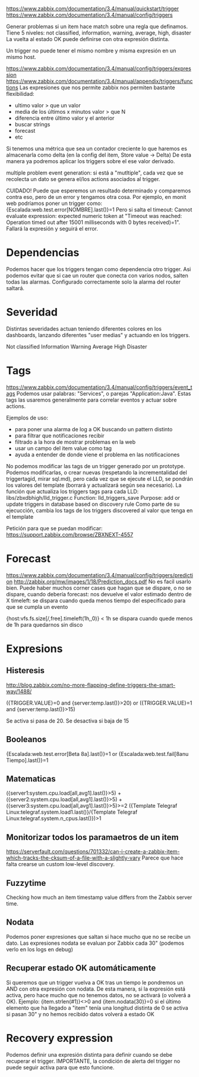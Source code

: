 https://www.zabbix.com/documentation/3.4/manual/quickstart/trigger
https://www.zabbix.com/documentation/3.4/manual/config/triggers

Generar problemas si un item hace match sobre una regla que definamos.
Tiene 5 niveles: not classified, information, warning, average, high, disaster
La vuelta al estado OK puede definirse con otra expresión distinta.

Un trigger no puede tener el mismo nombre y misma expresión en un mismo host.

https://www.zabbix.com/documentation/3.4/manual/config/triggers/expression
https://www.zabbix.com/documentation/3.4/manual/appendix/triggers/functions
Las expresiones que nos permite zabbix nos permiten bastante flexibilidad:
  - ultimo valor > que un valor
  - media de los últimos x minutos valor > que N
  - diferencia entre último valor y el anterior
  - buscar strings
  - forecast
  - etc

Si tenemos una métrica que sea un contador creciente lo que haremos es almacenarla como delta (en la config del item, Store value -> Delta)
De esta manera ya podremos aplicar los triggers sobre el ese valor derivado.

multiple problem event generation: si está a "mutltiple", cada vez que se recolecta un dato se genera el/los actions asociados al trigger.


CUIDADO!
Puede que esperemos un resultado determinado y comparemos contra eso, pero de un error y tengamos otra cosa.
Por ejemplo, en monit web podríamos poner un trigger como:
	{Escalada:web.test.error[NOMBRE].last()}=1
Pero si salta el timeout:
  Cannot evaluate expression: expected numeric token at "Timeout was reached: Operation timed out after 15001 milliseconds with 0 bytes received)=1".
Fallará la expresión y seguirá el error.

# Dependencias
Podemos hacer que los triggers tengan como dependencia otro trigger.
Asi podemos evitar que si cae un router que conecta con varios nodos, salten todas las alarmas.
Configurado correctamente solo la alarma del router saltará.

# Severidad
Distintas severidades actuan teniendo diferentes colores en los dashboards, lanzando diferentes "user medias" y actuando en los triggers.

Not classified
Information
Warning
Average
High
Disaster


# Tags
https://www.zabbix.com/documentation/3.4/manual/config/triggers/event_tags
Podemos usar palabras: "Services", o parejas "Application:Java".
Estas tags las usaremos generalmente para correlar eventos y actuar sobre actions.

Ejemplos de uso:
  - para poner una alarma de log a OK buscando un pattern distinto
  - para filtrar que notificaciones recibir
  - filtrado a la hora de mostrar problemas en la web
  - usar un campo del item value como tag
  - ayuda a entender de donde viene el problema en las notificaciones

No podemos modificar las tags de un trigger generado por un prototype.
Podemos modificarlas, o crear nuevas (respetando la incrementalidad del triggertagid, mirar sql.md), pero cada vez que se ejecute el LLD, se pondrán los valores del template (borrará y actualizará según sea necesario).
La función que actualiza los triggers tags para cada LLD:
libs/zbxdbhigh/lld_trigger.c
  Function: lld_triggers_save
  Purpose: add or update triggers in database based on discovery rule
  Como parte de su ejecucción, cambia los tags de los triggers discovered al valor que tenga en el template

Petición para que se puedan modificar: https://support.zabbix.com/browse/ZBXNEXT-4557


# Forecast
https://www.zabbix.com/documentation/3.4/manual/config/triggers/prediction
http://zabbix.org/mw/images/1/18/Prediction_docs.pdf
No es facil usarlo bien. Puede haber muchos corner cases que hagan que se dispare, o no se dispare, cuando debería
forecast: nos devuelve el valor estimado dentro de X
timeleft: se dispara cuando queda menos tiempo del especificado para que se cumpla un evento

{host:vfs.fs.size[/,free].timeleft(1h,,0)} < 1h
se dispara cuando quede menos de 1h para quedarnos sin disco



# Expresions

## Histeresis
http://blog.zabbix.com/no-more-flapping-define-triggers-the-smart-way/1488/

({TRIGGER.VALUE}=0 and {server:temp.last()}>20) or
({TRIGGER.VALUE}=1 and {server:temp.last()}>15)

Se activa si pasa de 20. Se desactiva si baja de 15


## Booleanos
{Escalada:web.test.error[Beta 8a].last()}=1 or {Escalada:web.test.fail[8anu Tiempo].last()}=1


## Matematicas
({server1:system.cpu.load[all,avg1].last()}>5) + ({server2:system.cpu.load[all,avg1].last()}>5) + ({server3:system.cpu.load[all,avg1].last()}>5)>=2
({Template Telegraf Linux:telegraf.system.load1.last()}/{Template Telegraf Linux:telegraf.system.n_cpus.last()})>1


## Monitorizar todos los paramaetros de un item
https://serverfault.com/questions/701332/can-i-create-a-zabbix-item-which-tracks-the-cksum-of-a-file-with-a-slightly-vary
Parece que hace falta crearse un custom low-level discovery.


## Fuzzytime
Checking how much an item timestamp value differs from the Zabbix server time.

## Nodata
Podemos poner expresiones que saltan si hace mucho que no se recibe un dato.
Las expresiones nodata se evaluan por Zabbix cada 30" (podemos verlo en los logs en debug)

## Recuperar estado OK automáticamente
Si queremos que un trigger vuelva a OK tras un tiempo le pondremos un AND con otra expresión con nodata.
De esta manera, si la expresión está activa, pero hace mucho que no tenemos datos, no se activará (o volverá a OK).
Ejemplo:
{item.strlen(#1)}<>0 and {item.nodata(30)}=0
  si el último elemento que ha llegado a "item" tenía una longitud distinta de 0 se activa
  si pasan 30" y no hemos recibido datos volverá a estado OK


# Recovery expression
Podemos definir una expresión distinta para definir cuando se debe recuperar el trigger.
IMPORTANTE, la condición de alerta del trigger no puede seguir activa para que esto funcione.
